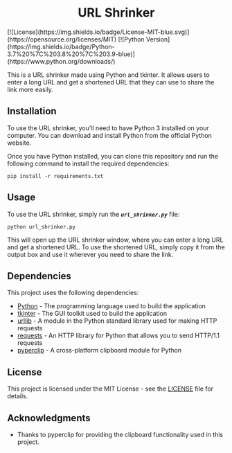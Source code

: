 
<h1 align="center">URL Shrinker</h1>
[![License](https://img.shields.io/badge/License-MIT-blue.svg)](https://opensource.org/licenses/MIT)
[![Python Version](https://img.shields.io/badge/Python-3.7%20%7C%203.8%20%7C%203.9-blue)](https://www.python.org/downloads/)


This is a URL shrinker made using Python and tkinter. It allows users to enter a long URL and get a shortened URL that they can use to share the link more easily.

## Installation
To use the URL shrinker, you'll need to have Python 3 installed on your computer. You can download and install Python from the official Python website.

Once you have Python installed, you can clone this repository and run the following command to install the required dependencies:
```
pip install -r requirements.txt
```

## Usage
To use the URL shrinker, simply run the __*`url_shrinker.py`*__ file:
```
python url_shrinker.py
```

This will open up the URL shrinker window, where you can enter a long URL and get a shortened URL. To use the shortened URL, simply copy it from the output box and use it wherever you need to share the link.

## Dependencies
This project uses the following dependencies:

- [Python](https://www.python.org/) - The programming language used to build the application
- [tkinter](https://docs.python.org/3/library/tkinter.html) - The GUI toolkit used to build the application
- [urllib](https://docs.python.org/3/library/urllib.html) - A module in the Python standard library used for making HTTP requests
- [requests](https://docs.python-requests.org/en/latest/) - An HTTP library for Python that allows you to send HTTP/1.1 requests
- [pyperclip](https://github.com/asweigart/pyperclip) - A cross-platform clipboard module for Python

## License
This project is licensed under the MIT License - see the [LICENSE](https://github.com/Rovindu-Thamuditha/url-shrinker/blob/main/LICENSE) file for details.

## Acknowledgments
- Thanks to pyperclip for providing the clipboard functionality used in this project.
